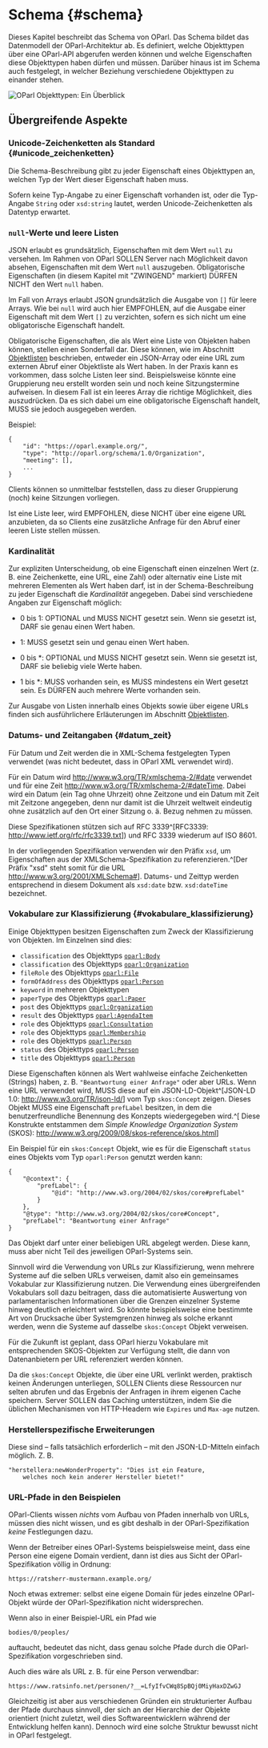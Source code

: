 Schema  {#schema}
======

Dieses Kapitel beschreibt das Schema von OParl. Das Schema bildet das
Datenmodell der OParl-Architektur ab. Es definiert, welche Objekttypen
über eine OParl-API abgerufen werden können und welche Eigenschaften
diese Objekttypen haben dürfen und müssen. Darüber hinaus ist im Schema
auch festgelegt, in welcher Beziehung verschiedene Objekttypen zu
einander stehen.

![OParl Objekttypen: Ein Überblick](images/objekttypen_graph.png)


Übergreifende Aspekte
---------------------

### Unicode-Zeichenketten als Standard  {#unicode_zeichenketten}

Die Schema-Beschreibung gibt zu jeder Eigenschaft eines Objekttypen an,
welchen Typ der Wert dieser Eigenschaft haben muss.

Sofern keine Typ-Angabe zu einer Eigenschaft vorhanden ist, oder die
Typ-Angabe `String` oder `xsd:string` lautet, werden Unicode-Zeichenketten
als Datentyp erwartet.

### `null`-Werte und leere Listen

JSON erlaubt es grundsätzlich, Eigenschaften mit dem Wert `null` zu versehen.
Im Rahmen von OParl SOLLEN Server nach Möglichkeit davon absehen, Eigenschaften
mit dem Wert `null` auszugeben. Obligatorische Eigenschaften (in diesem Kapitel mit "ZWINGEND" markiert) DÜRFEN NICHT den Wert `null` haben.

Im Fall von Arrays erlaubt JSON grundsätzlich die Ausgabe von `[]` für leere Arrays.
Wie bei `null` wird auch hier EMPFOHLEN, auf die Ausgabe einer Eigenschaft mit dem Wert `[]` zu verzichten, sofern es sich nicht um eine obligatorische Eigenschaft handelt.

Obligatorische Eigenschaften, die als Wert eine Liste von Objekten haben können,
stellen einen Sonderfall dar. Diese können, wie im Abschnitt
[Objektlisten](#objektlisten) beschrieben, entweder ein JSON-Array oder eine
URL zum externen Abruf einer Objektliste als Wert haben. In der Praxis kann es
vorkommen, dass solche Listen leer sind. Beispielsweise könnte eine Gruppierung
neu erstellt worden sein und noch keine Sitzungstermine aufweisen. In diesem
Fall ist ein leeres Array die richtige Möglichkeit, dies auszudrücken. Da es sich
dabei um eine obligatorische Eigenschaft handelt, MUSS sie jedoch ausgegeben werden.

Beispiel:

~~~~~  {#schema_ex1 .json}
{
    "id": "https://oparl.example.org/",
    "type": "http://oparl.org/schema/1.0/Organization",
    "meeting": [],
    ...
}
~~~~~

Clients können so unmittelbar feststellen, dass zu dieser Gruppierung (noch) keine
Sitzungen vorliegen.

Ist eine Liste leer, wird EMPFOHLEN, diese NICHT über eine eigene URL anzubieten,
da so Clients eine zusätzliche Anfrage für den Abruf einer leeren Liste stellen
müssen.


### Kardinalität

Zur expliziten Unterscheidung, ob eine Eigenschaft einen einzelnen Wert
(z. B. eine Zeichenkette, eine URL, eine Zahl) oder alternativ eine Liste mit
mehreren Elementen als Wert haben darf, ist in der Schema-Beschreibung 
zu jeder Eigenschaft die *Kardinalität* angegeben. Dabei sind verschiedene
Angaben zur Eigenschaft möglich:

* 0 bis 1: OPTIONAL und MUSS NICHT gesetzt sein. Wenn sie gesetzt ist,
  DARF sie genau einen Wert haben.

* 1: MUSS gesetzt sein und genau einen Wert haben.

* 0 bis *: OPTIONAL und MUSS NICHT gesetzt sein. Wenn sie gesetzt ist,
  DARF sie beliebig viele Werte haben.

* 1 bis *: MUSS vorhanden sein, es MUSS mindestens ein Wert gesetzt sein.
  Es DÜRFEN auch mehrere Werte vorhanden sein.

Zur Ausgabe von Listen innerhalb eines Objekts sowie über eigene URLs finden sich
ausführlichere Erläuterungen im Abschnitt [Objektlisten](#objektlisten).

### Datums- und Zeitangaben  {#datum_zeit}

Für Datum und Zeit werden die in XML-Schema festgelegten Typen verwendet
(was nicht bedeutet, dass in OParl XML verwendet wird).

Für ein Datum wird http://www.w3.org/TR/xmlschema-2/#date verwendet und
für eine Zeit http://www.w3.org/TR/xmlschema-2/#dateTime. Dabei wird ein
Datum (ein Tag ohne Uhrzeit) ohne Zeitzone und ein Datum mit Zeit mit
Zeitzone angegeben, denn nur damit ist die Uhrzeit weltweit eindeutig
ohne zusätzlich auf den Ort einer Sitzung o. ä. Bezug nehmen zu müssen.

Diese Spezifikationen stützen sich auf RFC 3339^[RFC3339:
<http://www.ietf.org/rfc/rfc3339.txt>]) und RFC 3339 wiederum auf ISO 8601.

In der vorliegenden Spezifikation verwenden wir den Präfix `xsd`, um
Eigenschaften aus der XMLSchema-Spezifikation zu referenzieren.^[Der Präfix
"xsd" steht somit für die URL <http://www.w3.org/2001/XMLSchema#>]. Datums-
und Zeittyp werden entsprechend in diesem Dokument als `xsd:date` bzw.
`xsd:dateTime` bezeichnet.

### Vokabulare zur Klassifizierung  {#vokabulare_klassifizierung}

Einige Objekttypen besitzen Eigenschaften zum Zweck der Klassifizierung von Objekten.
Im Einzelnen sind dies:

* `classification` des Objekttyps [`oparl:Body`](#oparl_body)
* `classification` des Objekttyps [`oparl:Organization`](#oparl_organization)
* `fileRole` des Objekttyps [`oparl:File`](#oparl_file)
* `formOfAddress` des Objekttyps [`oparl:Person`](#oparl_person)
* `keyword` in mehreren Objekttypen
* `paperType` des Objekttyps [`oparl:Paper`](#oparl_paper)
* `post` des Objekttyps [`oparl:Organization`](#oparl_organization)
* `result` des Objekttyps [`oparl:AgendaItem`](#oparl_agendaitem)
* `role` des Objekttyps [`oparl:Consultation`](#oparl_consultation)
* `role` des Objekttyps [`oparl:Membership`](#oparl_membership)
* `role` des Objekttyps [`oparl:Person`](#oparl_person)
* `status` des Objekttyps [`oparl:Person`](#oparl_person)
* `title` des Objekttyps [`oparl:Person`](#oparl_person)

Diese Eigenschaften können als Wert wahlweise einfache Zeichenketten (Strings)
haben, z. B. `"Beantwortung einer Anfrage"` oder aber URLs. Wenn eine URL
verwendet wird, MUSS diese auf ein JSON-LD-Objekt^[JSON-LD 1.0:
<http://www.w3.org/TR/json-ld/>] vom Typ `skos:Concept` zeigen.
Dieses Objekt MUSS eine Eigenschaft `prefLabel` besitzen, in dem die
benutzerfreundliche Benennung des Konzepts wiedergegeben wird.^[
Diese Konstrukte entstammen dem _Simple Knowledge Organization System_ (SKOS):
<http://www.w3.org/2009/08/skos-reference/skos.html>]

Ein Beispiel für ein `skos:Concept` Objekt, wie es für die Eigenschaft
`status` eines Objekts vom Typ `oparl:Person` genutzt werden kann:

~~~~~  {#skosconcept_ex1 .json}
{
	"@context": {
		"prefLabel": {
			"@id": "http://www.w3.org/2004/02/skos/core#prefLabel"
		}
	},
	"@type": "http://www.w3.org/2004/02/skos/core#Concept",
	"prefLabel": "Beantwortung einer Anfrage"
}
~~~~~

Das Objekt darf unter einer beliebigen URL abgelegt werden. Diese kann, muss
aber nicht Teil des jeweiligen OParl-Systems sein.

Sinnvoll wird die
Verwendung von URLs zur Klassifizierung, wenn mehrere Systeme auf die selben
URLs verweisen, damit also ein gemeinsames Vokabular zur Klassifizierung nutzen.
Die Verwendung eines übergreifenden Vokabulars soll dazu beitragen, dass
die automatisierte Auswertung von parlamentarischen Informationen über die
Grenzen einzelner Systeme hinweg deutlich erleichtert wird. So könnte
beispielsweise eine bestimmte Art von Drucksache über Systemgrenzen hinweg als
solche erkannt werden, wenn die Systeme auf dasselbe `skos:Concept` Objekt
verweisen.

Für die Zukunft ist geplant, dass OParl hierzu Vokabulare mit entsprechenden
SKOS-Objekten zur Verfügung stellt, die dann von Datenanbietern per URL
referenziert werden können.

Da die `skos:Concept` Objekte, die über eine URL verlinkt werden, praktisch
keinen Änderungen unterliegen, SOLLEN Clients diese Ressourcen nur selten
abrufen und das Ergebnis der Anfragen in ihrem eigenen Cache speichern. Server
SOLLEN das Caching unterstützen, indem Sie die üblichen Mechanismen von
HTTP-Headern wie `Expires` und `Max-age` nutzen.

### Herstellerspezifische Erweiterungen

Diese sind – falls tatsächlich erforderlich – mit den JSON-LD-Mitteln einfach möglich. Z. B.

~~~~~
"herstellera:newWonderProperty": "Dies ist ein Feature,
    welches noch kein anderer Hersteller bietet!"
~~~~~

### URL-Pfade in den Beispielen

OParl-Clients wissen *nichts* vom Aufbau von Pfaden innerhalb von URLs,
müssen dies nicht wissen, und es gibt deshalb in der OParl-Spezifikation
*keine* Festlegungen dazu.

Wenn der Betreiber eines OParl-Systems beispielsweise meint, dass eine
Person eine eigene Domain verdient, dann ist dies aus Sicht der OParl-Spezifikation
völlig in Ordnung:

    https://ratsherr-mustermann.example.org/

Noch etwas extremer: selbst eine eigene Domain für jedes einzelne 
OParl-Objekt würde der OParl-Spezifikation nicht widersprechen.

Wenn also in einer Beispiel-URL ein Pfad wie

    bodies/0/peoples/

auftaucht, bedeutet das nicht, dass genau solche Pfade durch
die OParl-Spezifikation vorgeschrieben sind.

Auch dies wäre als URL z. B. für eine Person verwendbar:

    https://www.ratsinfo.net/personen/?__=LfyIfvCWq8SpBQj0MiyHaxDZwGJ

Gleichzeitig ist aber aus verschiedenen Gründen ein strukturierter Aufbau
der Pfade durchaus sinnvoll, der sich an der Hierarchie der Objekte
orientiert (nicht zuletzt, weil dies Softwareentwicklern während der
Entwicklung helfen kann). Dennoch wird eine solche Struktur bewusst
nicht in OParl festgelegt.
